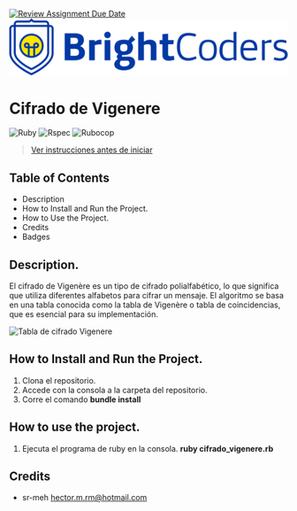 [![Review Assignment Due Date](https://classroom.github.com/assets/deadline-readme-button-24ddc0f5d75046c5622901739e7c5dd533143b0c8e959d652212380cedb1ea36.svg)](https://classroom.github.com/a/Hf_Mh8Zx)
![BrightCoders Logo](img/logo.png)

# Cifrado de Vigenere
![Ruby](https://img.shields.io/badge/Ruby-3.2.2-green)
![Rspec](https://img.shields.io/badge/Rspec-green)
![Rubocop](https://img.shields.io/badge/Rubocop-green)
> [Ver instrucciones antes de iniciar](./instructions.md)

## Table of Contents
- Description
- How to Install and Run the Project.
- How to Use the Project.
- Credits
- Badges

## Description. 

El cifrado de Vigenère es un tipo de cifrado polialfabético, lo que significa que utiliza diferentes alfabetos para cifrar un mensaje. El algoritmo se basa en una tabla conocida como la tabla de Vigenère o tabla de coincidencias, que es esencial para su implementación.


![Tabla de cifrado Vigenere](https://es.wikipedia.org/wiki/Cifrado_de_Vigen%C3%A8re#/media/Archivo:Cuadro_Vigenere.PNG)

## How to Install and Run the Project. ##

1. Clona el repositorio.
2. Accede con la consola a la carpeta del repositorio.
3. Corre el comando **bundle install**

## How to use the project. ##

1. Ejecuta el programa de ruby en la consola. **ruby cifrado_vigenere.rb**

## Credits ##

- sr-meh hector.m.rm@hotmail.com

